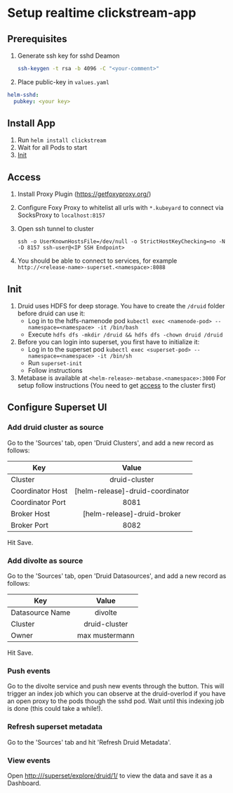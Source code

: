 # Setup realtime clickstream-app

## Prerequisites
1. Generate ssh key for sshd Deamon

    ```sh
    ssh-keygen -t rsa -b 4096 -C "<your-comment>"
    ```
2. Place public-key in `values.yaml`

```yaml
helm-sshd:
  pubkey: <your key>
```

## Install App

1. Run `helm install clickstream`
2. Wait for all Pods to start
3. [Init](##Init)

## Access
1. Install Proxy Plugin (https://getfoxyproxy.org/)
2. Configure Foxy Proxy to whitelist all urls with `*.kubeyard` to connect via SocksProxy to `localhost:8157`
3. Open ssh tunnel to cluster

    ```
    ssh -o UserKnownHostsFile=/dev/null -o StrictHostKeyChecking=no -N -D 8157 ssh-user@<IP SSH Endpoint>
    ```
4. You should be able to connect to services, for example `http://<release-name>-superset.<namespace>:8088`



## Init
1. Druid uses HDFS for deep storage. You have to create the `/druid` folder before druid can use it:
    * Log in to the hdfs-namenode pod `kubectl exec <namenode-pod> --namespace=<namespace> -it /bin/bash`
    * Execute `hdfs dfs -mkdir /druid && hdfs dfs -chown druid /druid`
2. Before you can login into superset, you first have to initialize it:
    * Log in to the superset pod `kubectl exec <superset-pod> --namespace=<namespace> -it /bin/sh`
    * Run `superset-init`
    * Follow instructions
3. Metabase is available at `<helm-release>-metabase.<namespace>:3000` For setup follow instructions (You need to get [access](##Access) to the cluster first)

## Configure Superset UI

### Add druid cluster as source
Go to the 'Sources' tab, open 'Druid Clusters', and add a new record as follows:

| Key                  |  Value                                      |
| -------------------- |:-------------------------------------------:|
| Cluster              | druid-cluster                               |
| Coordinator Host     | [helm-release]-druid-coordinator            |
| Coordinator Port     | 8081                                        |
| Broker Host          | [helm-release]-druid-broker                 |
| Broker Port          | 8082                                        |

Hit Save.

### Add divolte as source
Go to the 'Sources' tab, open 'Druid Datasources', and add a new record as follows:

| Key                  |  Value                                      |
| -------------------- |:-------------------------------------------:|
| Datasource Name      | divolte                                     |
| Cluster              | druid-cluster                               |
| Owner                | max mustermann                              |

Hit Save.

### Push events
Go to the divolte service and push new events through the button. This will trigger an index job which you can observe at the druid-overlod if you have an open proxy to the pods though the sshd pod.
Wait until this indexing job is done (this could take a while!).

### Refresh superset metadata
Go to the 'Sources' tab and hit 'Refresh Druid Metadata'.

### View events
Open [http://<SUPERSET-SERVICE>/superset/explore/druid/1/](http://<SUPERSET-SERVICE>/superset/explore/druid/1/) to view the data and save it as a Dashboard.
